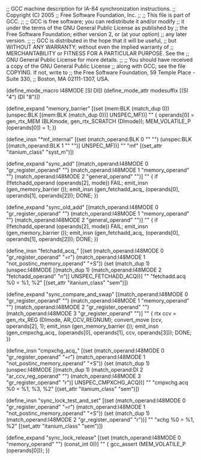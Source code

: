 ;; GCC machine description for IA-64 synchronization instructions.
;; Copyright (C) 2005
;; Free Software Foundation, Inc.
;;
;; This file is part of GCC.
;;
;; GCC is free software; you can redistribute it and/or modify
;; it under the terms of the GNU General Public License as published by
;; the Free Software Foundation; either version 2, or (at your option)
;; any later version.
;;
;; GCC is distributed in the hope that it will be useful,
;; but WITHOUT ANY WARRANTY; without even the implied warranty of
;; MERCHANTABILITY or FITNESS FOR A PARTICULAR PURPOSE.  See the
;; GNU General Public License for more details.
;;
;; You should have received a copy of the GNU General Public License
;; along with GCC; see the file COPYING.  If not, write to
;; the Free Software Foundation, 59 Temple Place - Suite 330,
;; Boston, MA 02111-1307, USA.

(define_mode_macro I48MODE [SI DI])
(define_mode_attr modesuffix [(SI "4") (DI "8")])


(define_expand "memory_barrier"
  [(set (mem:BLK (match_dup 0))
	(unspec:BLK [(mem:BLK (match_dup 0))] UNSPEC_MF))]
  ""
{
  operands[0] = gen_rtx_MEM (BLKmode, gen_rtx_SCRATCH (DImode));
  MEM_VOLATILE_P (operands[0]) = 1;
})

(define_insn "*mf_internal"
  [(set (match_operand:BLK 0 "" "")
	(unspec:BLK [(match_operand:BLK 1 "" "")] UNSPEC_MF))]
  ""
  "mf"
  [(set_attr "itanium_class" "syst_m")])

(define_expand "sync_add<mode>"
  [(match_operand:I48MODE 0 "gr_register_operand" "")
   (match_operand:I48MODE 1 "memory_operand" "")
   (match_operand:I48MODE 2 "general_operand" "")]
  ""
{
  if (!fetchadd_operand (operands[2], <MODE>mode))
    FAIL;
  emit_insn (gen_memory_barrier ());
  emit_insn (gen_fetchadd_acq_<mode> (operands[0], operands[1], operands[2]));
  DONE;
})

(define_expand "sync_old_add<mode>"
  [(match_operand:I48MODE 0 "gr_register_operand" "")
   (match_operand:I48MODE 1 "memory_operand" "")
   (match_operand:I48MODE 2 "general_operand" "")]
  ""
{
  if (!fetchadd_operand (operands[2], <MODE>mode))
    FAIL;
  emit_insn (gen_memory_barrier ());
  emit_insn (gen_fetchadd_acq_<mode> (operands[0], operands[1], operands[2]));
  DONE;
})

(define_insn "fetchadd_acq_<mode>"
  [(set (match_operand:I48MODE 0 "gr_register_operand" "=r")
	(match_operand:I48MODE 1 "not_postinc_memory_operand" "+S"))
   (set (match_dup 1)
	(unspec:I48MODE [(match_dup 1)
			 (match_operand:I48MODE 2 "fetchadd_operand" "n")]
		        UNSPEC_FETCHADD_ACQ))]
  ""
  "fetchadd<modesuffix>.acq %0 = %1, %2"
  [(set_attr "itanium_class" "sem")])

(define_expand "sync_compare_and_swap<mode>"
  [(match_operand:I48MODE 0 "gr_register_operand" "")
   (match_operand:I48MODE 1 "memory_operand" "")
   (match_operand:I48MODE 2 "gr_register_operand" "")
   (match_operand:I48MODE 3 "gr_register_operand" "")]
  ""
{
  rtx ccv = gen_rtx_REG (DImode, AR_CCV_REGNUM);
  convert_move (ccv, operands[2], 1);
  emit_insn (gen_memory_barrier ());
  emit_insn (gen_cmpxchg_acq_<mode> (operands[0], operands[1],
				     ccv, operands[3]));
  DONE;
})

(define_insn "cmpxchg_acq_<mode>"
  [(set (match_operand:I48MODE 0 "gr_register_operand" "=r")
	(match_operand:I48MODE 1 "not_postinc_memory_operand" "+S"))
   (set (match_dup 1)
        (unspec:I48MODE [(match_dup 1)
			 (match_operand:DI 2 "ar_ccv_reg_operand" "")
			 (match_operand:I48MODE 3 "gr_register_operand" "r")]
			UNSPEC_CMPXCHG_ACQ))]
  ""
  "cmpxchg<modesuffix>.acq %0 = %1, %3, %2"
  [(set_attr "itanium_class" "sem")])

(define_insn "sync_lock_test_and_set<mode>"
  [(set (match_operand:I48MODE 0 "gr_register_operand" "=r")
        (match_operand:I48MODE 1 "not_postinc_memory_operand" "+S"))
   (set (match_dup 1)
        (match_operand:I48MODE 2 "gr_register_operand" "r"))]
  ""
  "xchg<modesuffix> %0 = %1, %2"
  [(set_attr "itanium_class" "sem")])

(define_expand "sync_lock_release<mode>"
  [(set (match_operand:I48MODE 0 "memory_operand" "")
        (const_int 0))]
  ""
{
  gcc_assert (MEM_VOLATILE_P (operands[0]));
})
